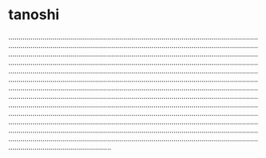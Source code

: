 # tanoshi
...............................................................................................................................................................................................................................................................................................................................................................................................................................................................................................................................................................................................................................................................................................................................................................................................................................................................................................................................................................................................................................................................................................................................................................................................................................................................................................................................................................................................................................................................................................................................................................................................................................................................................................................................